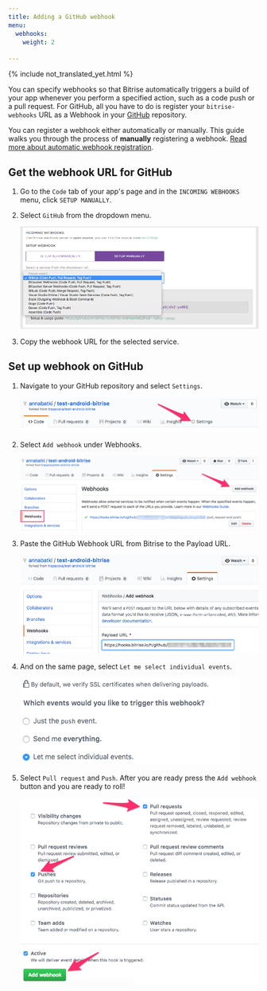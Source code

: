 ```yaml
---
title: Adding a GitHub webhook
menu:
  webhooks:
    weight: 2

---
```

{% include not_translated_yet.html %}

You can specify webhooks so that Bitrise automatically triggers a build of your app whenever you perform a specified action, such as a code push or a pull request. For GitHub, all you have to do is register your `bitrise-webhooks` URL as a Webhook in your [GitHub](https://www.github.com) repository.

You can register a webhook either automatically or manually. This guide walks you through the process of __manually__ registering a webhook. [Read more about automatic webhook registration](/webhooks/index#setting-up-incoming-webhooks-automatically/).  

## Get the webhook URL for GitHub

1. Go to the `Code` tab of your app's page and in the `INCOMING WEBHOOKS` menu, click `SETUP MANUALLY`.

1. Select `GitHub` from the dropdown menu.

    ![Screenshot](/img/github-webhook-1.png)

1. Copy the webhook URL for the selected service.

## Set up webhook on GitHub

1. Navigate to your GitHub repository and select `Settings`.

    ![Screenshot](/img/webhooks/github-webhook-2.png)

1. Select `Add webhook` under Webhooks.

    ![Screenshot](/img/webhooks/github-webhook-3.png)

1. Paste the GitHub Webhook URL from Bitrise to the Payload URL.

    ![Screenshot](/img/webhooks/github-webhook-4.png)

1. And on the same page, select `Let me select individual events`.

    ![Screenshot](/img/webhooks/github-webhook-5.png)

1. Select `Pull request` and `Push`. After you are ready press the `Add webhook` button and you are ready to roll!

    ![Screenshot](/img/webhooks/github-webhook-6.png)
